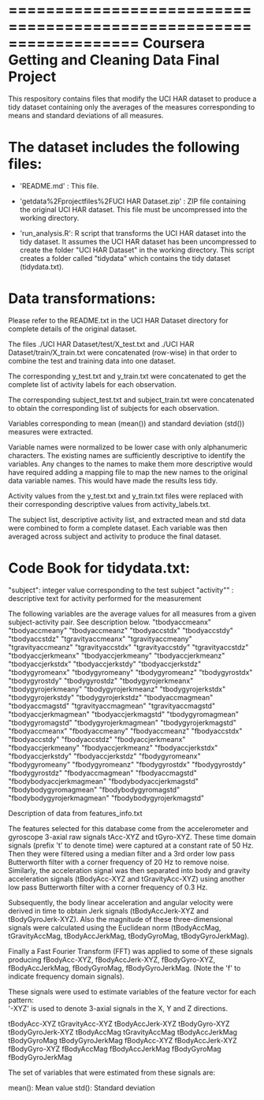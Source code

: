 ==================================================================
Coursera Getting and Cleaning Data Final Project
==================================================================

This respository contains files that modify the UCI HAR dataset to produce a tidy dataset containing only the averages of the 
measures corresponding to means and standard deviations of all measures.



The dataset includes the following files:
=========================================

- 'README.md' : This file.

- 'getdata%2Fprojectfiles%2FUCI HAR Dataset.zip' : ZIP file containing the original UCI HAR dataset.  This file must be uncompressed into the working directory.  

- 'run_analysis.R': R script that transforms the UCI HAR dataset into the tidy dataset.  It assumes the UCI HAR dataset has been uncompressed to create the folder "UCI HAR Dataset" in the working directory.  This script creates a folder called "tidydata" which contains the tidy dataset (tidydata.txt).


Data transformations:
======
Please refer to the README.txt in the UCI HAR Dataset directory for complete details of the original dataset.  

The files ./UCI HAR Dataset/test/X_test.txt and ./UCI HAR Dataset/train/X_train.txt were concatenated (row-wise) in that order to combine the test and training data into one dataset.

The corresponding y_test.txt and y_train.txt were concatenated to get the complete list of activity labels for each observation.

The corresponding subject_test.txt and subject_train.txt were concatenated to obtain the corresponding list of subjects for each observation.

Variables corresponding to mean (mean()) and standard deviation (std()) measures were extracted.  

Variable names were normalized to be lower case with only alphanumeric characters.  The existing names are sufficiently descriptive to identify the variables.  Any changes to the names to make them more descriptive would have required adding a mapping file to map the new names to the original data variable names.  This would have made the results less tidy.

Activity values from the y_test.txt and y_train.txt files were replaced with their corresponding descriptive values from activity_labels.txt.

The subject list, descriptive activity list, and extracted mean and std data were combined to form a complete dataset.  Each variable was then averaged across subject and activity to produce the final dataset.

Code Book for tidydata.txt:
=======
"subject": integer value corresponding to the test subject
"activity"" : descriptive text for activity performed for the measurement

The following variables are the average values for all measures from a given subject-activity pair.  See description below.
"tbodyaccmeanx" 
"tbodyaccmeany" 
"tbodyaccmeanz" 
"tbodyaccstdx" 
"tbodyaccstdy" 
"tbodyaccstdz" 
"tgravityaccmeanx" 
"tgravityaccmeany" 
"tgravityaccmeanz" 
"tgravityaccstdx" 
"tgravityaccstdy" 
"tgravityaccstdz" 
"tbodyaccjerkmeanx" 
"tbodyaccjerkmeany" 
"tbodyaccjerkmeanz" 
"tbodyaccjerkstdx" 
"tbodyaccjerkstdy" 
"tbodyaccjerkstdz" 
"tbodygyromeanx" 
"tbodygyromeany" 
"tbodygyromeanz" 
"tbodygyrostdx" 
"tbodygyrostdy" 
"tbodygyrostdz" 
"tbodygyrojerkmeanx" 
"tbodygyrojerkmeany" 
"tbodygyrojerkmeanz" 
"tbodygyrojerkstdx" 
"tbodygyrojerkstdy" 
"tbodygyrojerkstdz" 
"tbodyaccmagmean" 
"tbodyaccmagstd" 
"tgravityaccmagmean" 
"tgravityaccmagstd" 
"tbodyaccjerkmagmean" 
"tbodyaccjerkmagstd"
"tbodygyromagmean" 
"tbodygyromagstd" 
"tbodygyrojerkmagmean" 
"tbodygyrojerkmagstd" 
"fbodyaccmeanx" 
"fbodyaccmeany" 
"fbodyaccmeanz" 
"fbodyaccstdx" 
"fbodyaccstdy" 
"fbodyaccstdz" 
"fbodyaccjerkmeanx" 
"fbodyaccjerkmeany" 
"fbodyaccjerkmeanz" 
"fbodyaccjerkstdx" 
"fbodyaccjerkstdy" 
"fbodyaccjerkstdz" 
"fbodygyromeanx" 
"fbodygyromeany" 
"fbodygyromeanz" 
"fbodygyrostdx" 
"fbodygyrostdy" 
"fbodygyrostdz" 
"fbodyaccmagmean" 
"fbodyaccmagstd" 
"fbodybodyaccjerkmagmean" 
"fbodybodyaccjerkmagstd" 
"fbodybodygyromagmean" 
"fbodybodygyromagstd" 
"fbodybodygyrojerkmagmean" 
"fbodybodygyrojerkmagstd"

Description of data from features_info.txt

The features selected for this database come from the accelerometer and gyroscope 3-axial raw signals tAcc-XYZ and tGyro-XYZ. These time domain signals (prefix 't' to denote time) were captured at a constant rate of 50 Hz. Then they were filtered using a median filter and a 3rd order low pass Butterworth filter with a corner frequency of 20 Hz to remove noise. Similarly, the acceleration signal was then separated into body and gravity acceleration signals (tBodyAcc-XYZ and tGravityAcc-XYZ) using another low pass Butterworth filter with a corner frequency of 0.3 Hz. 

Subsequently, the body linear acceleration and angular velocity were derived in time to obtain Jerk signals (tBodyAccJerk-XYZ and tBodyGyroJerk-XYZ). Also the magnitude of these three-dimensional signals were calculated using the Euclidean norm (tBodyAccMag, tGravityAccMag, tBodyAccJerkMag, tBodyGyroMag, tBodyGyroJerkMag). 

Finally a Fast Fourier Transform (FFT) was applied to some of these signals producing fBodyAcc-XYZ, fBodyAccJerk-XYZ, fBodyGyro-XYZ, fBodyAccJerkMag, fBodyGyroMag, fBodyGyroJerkMag. (Note the 'f' to indicate frequency domain signals). 

These signals were used to estimate variables of the feature vector for each pattern:  
'-XYZ' is used to denote 3-axial signals in the X, Y and Z directions.

tBodyAcc-XYZ
tGravityAcc-XYZ
tBodyAccJerk-XYZ
tBodyGyro-XYZ
tBodyGyroJerk-XYZ
tBodyAccMag
tGravityAccMag
tBodyAccJerkMag
tBodyGyroMag
tBodyGyroJerkMag
fBodyAcc-XYZ
fBodyAccJerk-XYZ
fBodyGyro-XYZ
fBodyAccMag
fBodyAccJerkMag
fBodyGyroMag
fBodyGyroJerkMag

The set of variables that were estimated from these signals are: 

mean(): Mean value
std(): Standard deviation

